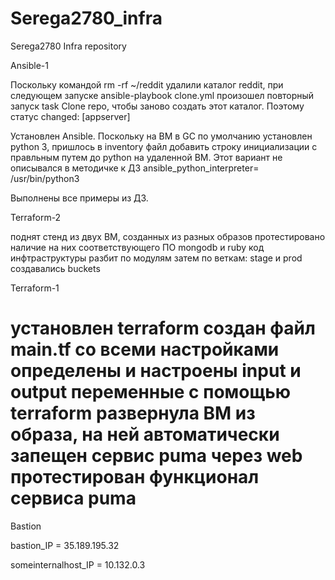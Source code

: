 # Serega2780_infra

Serega2780 Infra repository

Ansible-1

Поскольку командой rm -rf ~/reddit удалили каталог reddit, при следующем запуске 
ansible-playbook clone.yml произошел повторный запуск task Clone repo,
чтобы заново создать этот каталог. Поэтому статус changed: [appserver]

Установлен Ansible. Поскольку на ВМ в GC по умолчанию установлен python 3, пришлось в inventory файл добавить строку инициализации
с правльным путем до python на удаленной ВМ. Этот вариант не описывался в методичке к ДЗ ansible_python_interpreter= \
/usr/bin/python3

Выполнены все примеры из ДЗ.

Terraform-2

поднят стенд из двух ВМ, созданных из разных образов
протестировано наличие на них соответствующего ПО mongodb и ruby
код инфтраструктуры разбит по модулям
затем по веткам: stage и prod
создавались buckets


Terraform-1

установлен terraform
создан файл main.tf со всеми настройками
определены и настроены input и output переменные
с помощью terraform развернула ВМ из образа, на ней автоматически запещен сервис puma
через web протестирован функционал сервиса puma
=======

Bastion

bastion_IP = 35.189.195.32

someinternalhost_IP = 10.132.0.3

